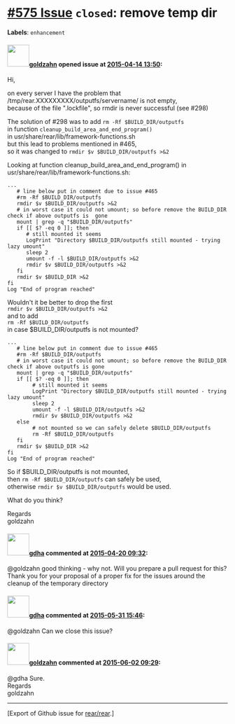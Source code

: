 [\#575 Issue](https://github.com/rear/rear/issues/575) `closed`: remove temp dir
================================================================================

**Labels**: `enhancement`

#### <img src="https://avatars.githubusercontent.com/u/4539656?u=a3c7ffeb3baa5018ad42ad1bd4d09119f09c0e0b&v=4" width="50">[goldzahn](https://github.com/goldzahn) opened issue at [2015-04-14 13:50](https://github.com/rear/rear/issues/575):

Hi,

on every server I have the problem that  
/tmp/rear.XXXXXXXXX/outputfs/servername/ is not empty,  
because of the file ".lockfile", so rmdir is never successful (see
\#298)

The solution of \#298 was to add `rm -Rf $BUILD_DIR/outputfs`  
in function `cleanup_build_area_and_end_program()`  
in usr/share/rear/lib/framework-functions.sh  
but this lead to problems mentioned in \#465,  
so it was changed to `rmdir $v $BUILD_DIR/outputfs >&2`

Looking at function cleanup\_build\_area\_and\_end\_program() in
usr/share/rear/lib/framework-functions.sh:

    ...
       # line below put in comment due to issue #465
       #rm -Rf $BUILD_DIR/outputfs
       rmdir $v $BUILD_DIR/outputfs >&2
       # in worst case it could not umount; so before remove the BUILD_DIR check if above outputfs is  gone
       mount | grep -q "$BUILD_DIR/outputfs"
       if [[ $? -eq 0 ]]; then
          # still mounted it seems
          LogPrint "Directory $BUILD_DIR/outputfs still mounted - trying lazy umount"  
          sleep 2
          umount -f -l $BUILD_DIR/outputfs >&2
          rmdir $v $BUILD_DIR/outputfs >&2
       fi
       rmdir $v $BUILD_DIR >&2
    fi
    Log "End of program reached"

Wouldn't it be better to drop the first  
`rmdir $v $BUILD_DIR/outputfs >&2`  
and to add  
`rm -Rf $BUILD_DIR/outputfs`  
in case $BUILD\_DIR/outputfs is not mounted?

    ... 
       # line below put in comment due to issue #465
       #rm -Rf $BUILD_DIR/outputfs
       # in worst case it could not umount; so before remove the BUILD_DIR check if above outputfs is gone
       mount | grep -q "$BUILD_DIR/outputfs"
       if [[ $? -eq 0 ]]; then
            # still mounted it seems
            LogPrint "Directory $BUILD_DIR/outputfs still mounted - trying lazy umount"
            sleep 2
            umount -f -l $BUILD_DIR/outputfs >&2
            rmdir $v $BUILD_DIR/outputfs >&2
       else 
            # not mounted so we can safely delete $BUILD_DIR/outputfs
            rm -Rf $BUILD_DIR/outputfs
       fi
       rmdir $v $BUILD_DIR >&2
    fi
    Log "End of program reached"

So if $BUILD\_DIR/outputfs is not mounted,  
then `rm -Rf $BUILD_DIR/outputfs` can safely be used,  
otherwise `rmdir $v $BUILD_DIR/outputfs` would be used.

What do you think?

Regards  
goldzahn

#### <img src="https://avatars.githubusercontent.com/u/888633?u=cdaeb31efcc0048d3619651aa18dd4b76e636b21&v=4" width="50">[gdha](https://github.com/gdha) commented at [2015-04-20 09:32](https://github.com/rear/rear/issues/575#issuecomment-94407158):

@goldzahn good thinking - why not. Will you prepare a pull request for
this? Thank you for your proposal of a proper fix for the issues around
the cleanup of the temporary directory

#### <img src="https://avatars.githubusercontent.com/u/888633?u=cdaeb31efcc0048d3619651aa18dd4b76e636b21&v=4" width="50">[gdha](https://github.com/gdha) commented at [2015-05-31 15:46](https://github.com/rear/rear/issues/575#issuecomment-107211007):

@goldzahn Can we close this issue?

#### <img src="https://avatars.githubusercontent.com/u/4539656?u=a3c7ffeb3baa5018ad42ad1bd4d09119f09c0e0b&v=4" width="50">[goldzahn](https://github.com/goldzahn) commented at [2015-06-02 09:29](https://github.com/rear/rear/issues/575#issuecomment-107884833):

@gdha Sure.  
Regards  
goldzahn

------------------------------------------------------------------------

\[Export of Github issue for
[rear/rear](https://github.com/rear/rear).\]
